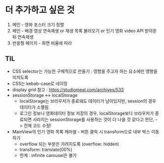 # 더 추가하고 싶은 것

1. 메인 - 영화 포스터 크기 정렬
2. 메인 - 배경 영상 연속재생 or 재생 목록 불러오기 or 인기 영화 video API 받아온 뒤 연속재생
3. 반응형 페이지 - 화면 비율에 따라



## TIL
- CSS selector는 가능한 구체적으로 만들기 : 영향을 주고자 하는 요소에만 영향을 미치도록
- CSS는 kebab-case로 네이밍
- display grid 참고 : https://studiomeal.com/archives/533
- sessionStorage <-> localStorage
  - localStorage는 브라우저가 종료돼도 데이터가 남아있지만, session의 경우 데이터가 소멸됨
  - 로그인 정보나 영화데이터 정보 저장의 경우, localStorage보다 브라우저가 종료되면 사라지는 sessionStorage를 사용하는 것이 더 나을 것 같다고 판단, -> 전체 코드 수정!
- MainView의 인기 영화 목록 캐러셀 - 버튼 클릭 시 transform으로 내부 박스 이동하기
  - overflow 되는 부분은 가려지도록 (overflow: hidden)
  - transform: translate(00%)
  - 한계 : infinite carousel은 불가

